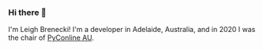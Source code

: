### Hi there 👋

I'm Leigh Brenecki! I'm a developer in Adelaide, Australia, and in 2020 I was the chair of [PyConline AU](https://2020.pycon.org.au/).

<!--
**excitedleigh/excitedleigh** is a ✨ _special_ ✨ repository because its `README.md` (this file) appears on your GitHub profile.

Here are some ideas to get you started:

- 🔭 I’m currently working on ...
- 🌱 I’m currently learning ...
- 👯 I’m looking to collaborate on ...
- 🤔 I’m looking for help with ...
- 💬 Ask me about ...
- 📫 How to reach me: ...
- 😄 Pronouns: ...
- ⚡ Fun fact: ...
-->
